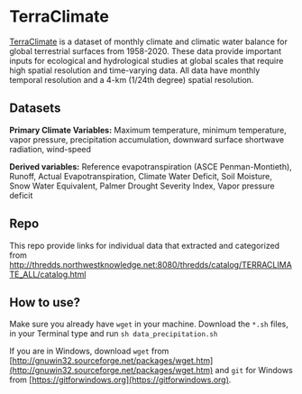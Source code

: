 # TerraClimate

[TerraClimate](http://www.climatologylab.org/terraclimate.html) is a dataset of monthly climate and climatic water balance for global terrestrial surfaces from 1958-2020. These data provide important inputs for ecological and hydrological studies at global scales that require high spatial resolution and time-varying data. All data have monthly temporal resolution and a 4-km (1/24th degree) spatial resolution. 

## Datasets

**Primary Climate Variables:** Maximum temperature, minimum temperature, vapor pressure, precipitation accumulation, downward surface shortwave radiation, wind-speed

**Derived variables:** Reference evapotranspiration (ASCE Penman-Montieth), Runoff, Actual Evapotranspiration, Climate Water Deficit, Soil Moisture, Snow Water Equivalent, Palmer Drought Severity Index, Vapor pressure deficit

## Repo

This repo provide links for individual data that extracted and categorized from http://thredds.northwestknowledge.net:8080/thredds/catalog/TERRACLIMATE_ALL/catalog.html

## How to use?

Make sure you already have `wget` in your machine. Download the `*.sh` files, in your Terminal type and run `sh data_precipitation.sh`

If you are in Windows, download `wget` from [http://gnuwin32.sourceforge.net/packages/wget.htm](http://gnuwin32.sourceforge.net/packages/wget.htm) and `git` for Windows from [https://gitforwindows.org](https://gitforwindows.org).
